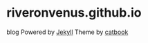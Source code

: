 # riveronvenus.github.io
blog
Powered by [Jekyll](http://jekyllrb.com)
Theme by [catbook](https://github.com/starry99/catbook)

